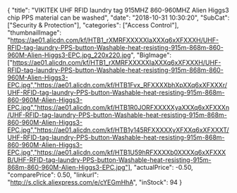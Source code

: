 {
	"title": "VIKITEK UHF RFID laundry tag 915MHZ 860-960MHZ Alien Higgs3 chip PPS material can be washed",
	"date": "2018-10-31 10:30:20",
	"SubCat": ["Security & Protection"],
	"categories": ["Access Control"],
	"thumbnailImage": "https://ae01.alicdn.com/kf/HTB1_rXMRFXXXXXIaXXXq6xXFXXXH/UHF-RFID-tag-laundry-PPS-button-Washable-heat-resisting-915m-868m-860-960M-Alien-Higgs3-EPC.jpg_220x220.jpg",
	"BigImage": ["https://ae01.alicdn.com/kf/HTB1_rXMRFXXXXXIaXXXq6xXFXXXH/UHF-RFID-tag-laundry-PPS-button-Washable-heat-resisting-915m-868m-860-960M-Alien-Higgs3-EPC.jpg","https://ae01.alicdn.com/kf/HTB1Fvx_RFXXXXbhXpXXq6xXFXXXr/UHF-RFID-tag-laundry-PPS-button-Washable-heat-resisting-915m-868m-860-960M-Alien-Higgs3-EPC.jpg","https://ae01.alicdn.com/kf/HTB1R0JORFXXXXXyaXXXq6xXFXXXn/UHF-RFID-tag-laundry-PPS-button-Washable-heat-resisting-915m-868m-860-960M-Alien-Higgs3-EPC.jpg","https://ae01.alicdn.com/kf/HTB1y145RFXXXXXyXFXXq6xXFXXXT/UHF-RFID-tag-laundry-PPS-button-Washable-heat-resisting-915m-868m-860-960M-Alien-Higgs3-EPC.jpg","https://ae01.alicdn.com/kf/HTB1U59hRFXXXXb0XXXXq6xXFXXXB/UHF-RFID-tag-laundry-PPS-button-Washable-heat-resisting-915m-868m-860-960M-Alien-Higgs3-EPC.jpg"],
	"actualPrice": -0.50,
	"comparePrice": 0.50,
	"linkurl": "http://s.click.aliexpress.com/e/cYEGmHhA",
	"inStock": 94
}
